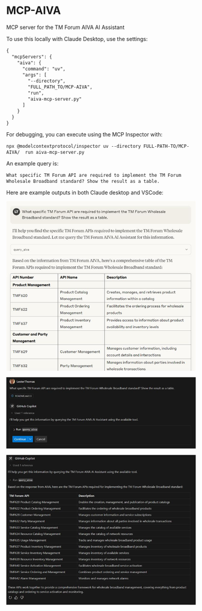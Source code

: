 # MCP-AIVA
MCP server for the TM Forum AIVA AI Assistant

To use this locally with Claude Desktop, use the settings:


```
{
  "mcpServers": {
    "aiva": {
      "command": "uv",
      "args": [
        "--directory",
        "FULL_PATH_TO/MCP-AIVA",
        "run",
        "aiva-mcp-server.py"
      ]
    }
  }
}
```


For debugging, you can execute using the MCP Inspector with:

```
npx @modelcontextprotocol/inspector uv --directory FULL-PATH-TO/MCP-AIVA/  run aiva-mcp-server.py
```


An example query is:
```
What specific TM Forum API are required to implement the TM Forum Wholesale Broadband standard? Show the result as a table.
```

Here are example outputs in both Claude desktop and VSCode:

![Claude](images/Claude.png)

![VSCode](images/VSCode-1.png)

![VSCode](images/VSCode-2.png)
